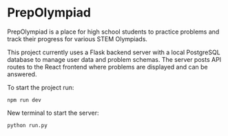 # PrepOlympiad

PrepOlympiad is a place for high school students to practice problems and track their progress for various STEM Olympiads.

This project currently uses a Flask backend server with a local PostgreSQL database to manage user data and problem schemas. The server posts API routes to the React frontend where problems are displayed and can be answered. 

To start the project run:
```
npm run dev
```
New terminal to start the server:
```
python run.py
```
